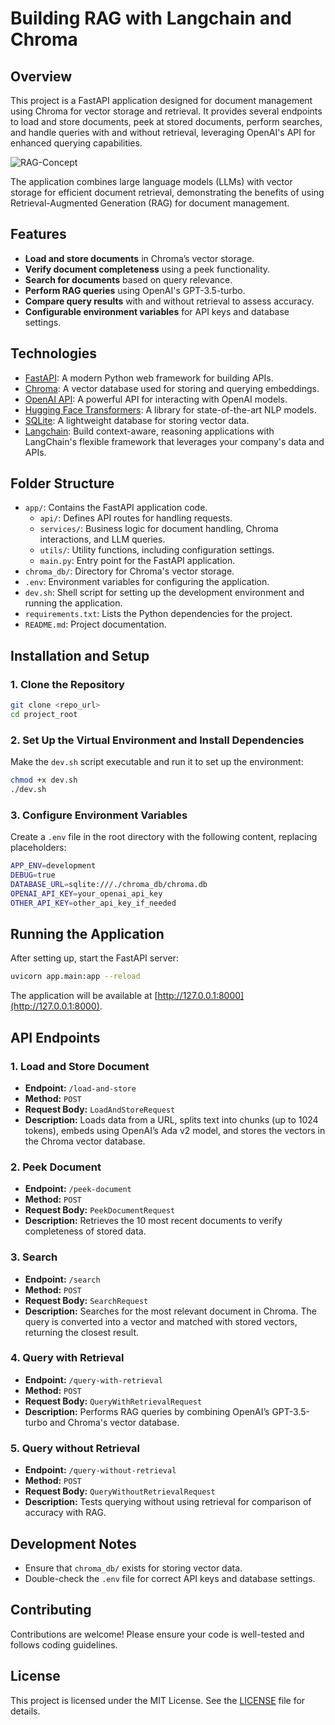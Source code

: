 # Building RAG with Langchain and Chroma

## Overview

This project is a FastAPI application designed for document management using Chroma for vector storage and retrieval. It provides several endpoints to load and store documents, peek at stored documents, perform searches, and handle queries with and without retrieval, leveraging OpenAI's API for enhanced querying capabilities.

![RAG-Concept](https://miro.medium.com/v2/resize:fit:1400/1*bo0JwTdru5quxDiPFa1TvA.png)

The application combines large language models (LLMs) with vector storage for efficient document retrieval, demonstrating the benefits of using Retrieval-Augmented Generation (RAG) for document management.

## Features

-   **Load and store documents** in Chroma’s vector storage.
-   **Verify document completeness** using a peek functionality.
-   **Search for documents** based on query relevance.
-   **Perform RAG queries** using OpenAI's GPT-3.5-turbo.
-   **Compare query results** with and without retrieval to assess accuracy.
-   **Configurable environment variables** for API keys and database settings.

## Technologies

-   [FastAPI](https://fastapi.tiangolo.com/): A modern Python web framework for building APIs.
-   [Chroma](https://docs.trychroma.com/): A vector database used for storing and querying embeddings.
-   [OpenAI API](https://beta.openai.com/): A powerful API for interacting with OpenAI models.
-   [Hugging Face Transformers](https://huggingface.co/transformers/): A library for state-of-the-art NLP models.
-   [SQLite](https://www.sqlite.org/index.html): A lightweight database for storing vector data.
-   [Langchain](https://www.langchain.com/): Build context-aware, reasoning applications with LangChain's flexible framework that leverages your company's data and APIs.

## Folder Structure

-   `app/`: Contains the FastAPI application code.
    -   `api/`: Defines API routes for handling requests.
    -   `services/`: Business logic for document handling, Chroma interactions, and LLM queries.
    -   `utils/`: Utility functions, including configuration settings.
    -   `main.py`: Entry point for the FastAPI application.
-   `chroma_db/`: Directory for Chroma's vector storage.
-   `.env`: Environment variables for configuring the application.
-   `dev.sh`: Shell script for setting up the development environment and running the application.
-   `requirements.txt`: Lists the Python dependencies for the project.
-   `README.md`: Project documentation.

## Installation and Setup

### 1. Clone the Repository

```bash
git clone <repo_url>
cd project_root
```

### 2. Set Up the Virtual Environment and Install Dependencies

Make the `dev.sh` script executable and run it to set up the environment:

```bash
chmod +x dev.sh
./dev.sh
```

### 3. Configure Environment Variables

Create a `.env` file in the root directory with the following content, replacing placeholders:

```bash
APP_ENV=development
DEBUG=true
DATABASE_URL=sqlite:///./chroma_db/chroma.db
OPENAI_API_KEY=your_openai_api_key
OTHER_API_KEY=other_api_key_if_needed
```

## Running the Application

After setting up, start the FastAPI server:

```bash
uvicorn app.main:app --reload
```

The application will be available at [http://127.0.0.1:8000](http://127.0.0.1:8000).

## API Endpoints

### 1. **Load and Store Document**

-   **Endpoint:** `/load-and-store`
-   **Method:** `POST`
-   **Request Body:** `LoadAndStoreRequest`
-   **Description:** Loads data from a URL, splits text into chunks (up to 1024 tokens), embeds using OpenAI’s Ada v2 model, and stores the vectors in the Chroma vector database.

### 2. **Peek Document**

-   **Endpoint:** `/peek-document`
-   **Method:** `POST`
-   **Request Body:** `PeekDocumentRequest`
-   **Description:** Retrieves the 10 most recent documents to verify completeness of stored data.

### 3. **Search**

-   **Endpoint:** `/search`
-   **Method:** `POST`
-   **Request Body:** `SearchRequest`
-   **Description:** Searches for the most relevant document in Chroma. The query is converted into a vector and matched with stored vectors, returning the closest result.

### 4. **Query with Retrieval**

-   **Endpoint:** `/query-with-retrieval`
-   **Method:** `POST`
-   **Request Body:** `QueryWithRetrievalRequest`
-   **Description:** Performs RAG queries by combining OpenAI’s GPT-3.5-turbo and Chroma's vector database.

### 5. **Query without Retrieval**

-   **Endpoint:** `/query-without-retrieval`
-   **Method:** `POST`
-   **Request Body:** `QueryWithoutRetrievalRequest`
-   **Description:** Tests querying without using retrieval for comparison of accuracy with RAG.

## Development Notes

-   Ensure that `chroma_db/` exists for storing vector data.
-   Double-check the `.env` file for correct API keys and database settings.

## Contributing

Contributions are welcome! Please ensure your code is well-tested and follows coding guidelines.

## License

This project is licensed under the MIT License. See the [LICENSE](LICENSE) file for details.
